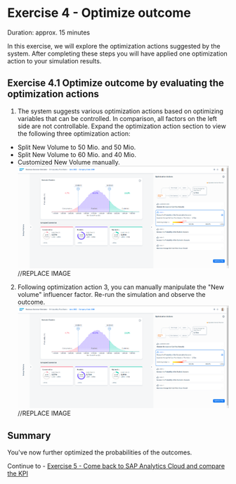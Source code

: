 # Exercise 4 - Optimize outcome

Duration: approx. 15 minutes

In this exercise, we will explore the optimization actions suggested by the system.
After completing these steps you will have applied one optimization action to your simulation results.

## Exercise 4.1 Optimize outcome by evaluating the optimization actions

1. The system suggests various optimization actions based on optimizing variables that can be controlled. In comparison, all factors on the left side are not controllable. Expand the optimization action section to view the following three optimization action:
- Split New Volume to 50 Mio. and 50 Mio.
- Split New Volume to 60 Mio. and 40 Mio.
- Customized New Volume manually.
![](/exercises/ex4/images/ex4_1_1.png) //REPLACE IMAGE

2. Following optimization action 3, you can manually manipulate the "New volume" influencer factor. Re-run the simulation and observe the outcome.
![](/exercises/ex4/images/ex4_1_1.png) //REPLACE IMAGE

## Summary

You've now further optimized the probabilities of the outcomes.

Continue to - [Exercise 5 - Come back to SAP Analytics Cloud and compare the KPI](../ex5/README.md)